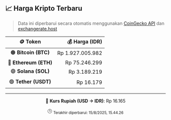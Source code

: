 

<!-- HARGA_KRIPTO -->
## 📈 Harga Kripto Terbaru

> Data ini diperbarui secara otomatis menggunakan [CoinGecko API](https://www.coingecko.com/) dan [exchangerate.host](https://exchangerate.host/)

<div align="center">

| 🪙 Token | 💰 Harga (IDR) |
|:------:|---------------:|
| 🟠 **Bitcoin (BTC)**   | Rp 1.927.005.982 |
| 🔵 **Ethereum (ETH)**  | Rp 75.246.299 |
| 🟣 **Solana (SOL)**    | Rp 3.189.219 |
| 🟢 **Tether (USDT)**   | Rp 16.179 |

---

💱 **Kurs Rupiah (USD → IDR)**: Rp 16.165

🕒 <sub>Terakhir diperbarui: 15/8/2025, 15.44.26</sub>

</div>
<!-- /HARGA_KRIPTO -->